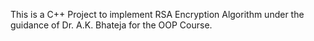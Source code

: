 This is a C++ Project to implement RSA Encryption Algorithm under the guidance of Dr. A.K. Bhateja for the OOP Course.

